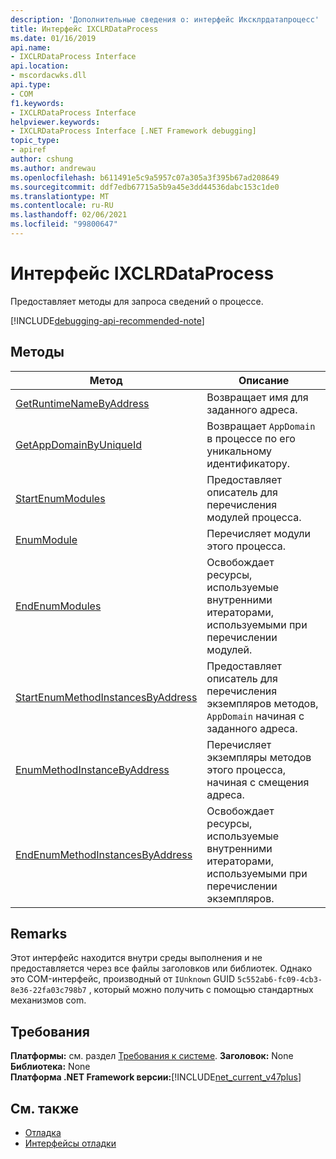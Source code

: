 ```yaml
---
description: 'Дополнительные сведения о: интерфейс Иксклрдатапроцесс'
title: Интерфейс IXCLRDataProcess
ms.date: 01/16/2019
api.name:
- IXCLRDataProcess Interface
api.location:
- mscordacwks.dll
api.type:
- COM
f1.keywords:
- IXCLRDataProcess Interface
helpviewer.keywords:
- IXCLRDataProcess Interface [.NET Framework debugging]
topic_type:
- apiref
author: cshung
ms.author: andrewau
ms.openlocfilehash: b611491e5c9a5957c07a305a3f395b67ad208649
ms.sourcegitcommit: ddf7edb67715a5b9a45e3dd44536dabc153c1de0
ms.translationtype: MT
ms.contentlocale: ru-RU
ms.lasthandoff: 02/06/2021
ms.locfileid: "99800647"
---
```

# <a name="ixclrdataprocess-interface"></a>Интерфейс IXCLRDataProcess

Предоставляет методы для запроса сведений о процессе.

[!INCLUDE[debugging-api-recommended-note](../../../../includes/debugging-api-recommended-note.md)]

## <a name="methods"></a>Методы

| Метод                                                                                                                                               | Описание                                                                                     |
| ---------------------------------------------------------------------------------------------------------------------------------------------------- | ----------------------------------------------------------------------------------------------- |
| [GetRuntimeNameByAddress](ixclrdataprocess-getruntimenamebyaddress-method.md)                     | Возвращает имя для заданного адреса.                                                               |
| [GetAppDomainByUniqueId](ixclrdataprocess-getappdomainbyuniqueid-method.md)                       | Возвращает `AppDomain` в процессе по его уникальному идентификатору.                                              |
| [StartEnumModules](ixclrdataprocess-startenummodules-method.md)                                   | Предоставляет описатель для перечисления модулей процесса.                                        |
| [EnumModule](ixclrdataprocess-enummodule-method.md)                                               | Перечисляет модули этого процесса.                                                         |
| [EndEnumModules](ixclrdataprocess-endenummodules-method.md)                                       | Освобождает ресурсы, используемые внутренними итераторами, используемыми при перечислении модулей.               |
| [StartEnumMethodInstancesByAddress](ixclrdataprocess-startenummethodinstancesbyaddress-method.md) | Предоставляет описатель для перечисления экземпляров методов, `AppDomain` начиная с заданного адреса. |
| [EnumMethodInstanceByAddress](ixclrdataprocess-enummethodinstancebyaddress-method.md)             | Перечисляет экземпляры методов этого процесса, начиная с смещения адреса.                  |
| [EndEnumMethodInstancesByAddress](ixclrdataprocess-endenummethodinstancesbyaddress-method.md)     | Освобождает ресурсы, используемые внутренними итераторами, используемыми при перечислении экземпляров.             |

## <a name="remarks"></a>Remarks

Этот интерфейс находится внутри среды выполнения и не предоставляется через все файлы заголовков или библиотек. Однако это COM-интерфейс, производный от `IUnknown` GUID `5c552ab6-fc09-4cb3-8e36-22fa03c798b7` , который можно получить с помощью стандартных механизмов com.

## <a name="requirements"></a>Требования

**Платформы:** см. раздел [Требования к системе](../../get-started/system-requirements.md).
**Заголовок:** None  
**Библиотека:** None  
**Платформа .NET Framework версии:**[!INCLUDE[net_current_v47plus](../../../../includes/net-current-v47plus.md)]  

## <a name="see-also"></a>См. также

- [Отладка](index.md)
- [Интерфейсы отладки](debugging-interfaces.md)
